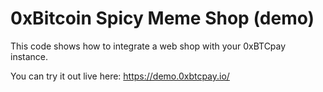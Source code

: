 # 0xBitcoin Spicy Meme Shop (demo)

This code shows how to integrate a web shop with your 0xBTCpay instance.

You can try it out live here: <https://demo.0xbtcpay.io/>
